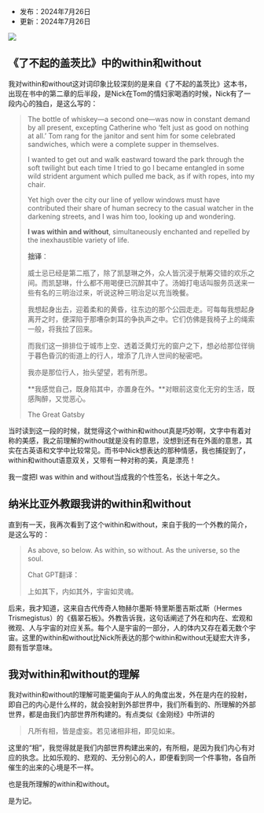 

- 发布：2024年7月26日
- 更新：2024年7月26日

![](https://rolen.wiki/wp-content/uploads/2024/07/within-and-without-1.png)

## 《了不起的盖茨比》中的within和without

我对within和without这对词印象比较深刻的是来自《了不起的盖茨比》这本书，出现在书中的第二章的后半段，是Nick在Tom的情妇家喝酒的时候，Nick有了一段内心的独白，是这么写的：

> The bottle of whiskey—a second one—was now in constant demand by all present, excepting Catherine who ‘felt just as good on nothing at all.’ Tom rang for the janitor and sent him for some celebrated sandwiches, which were a complete supper in themselves.
> 
> I wanted to get out and walk eastward toward the park through the soft twilight but each time I tried to go I became entangled in some wild strident argument which pulled me back, as if with ropes, into my chair.
> 
> Yet high over the city our line of yellow windows must have contributed their share of human secrecy to the casual watcher in the darkening streets, and I was him too, looking up and wondering.
> 
> **I was within and without**, simultaneously enchanted and repelled by the inexhaustible variety of life.
> 
> **拙译**：
> 
> 威士忌已经是第二瓶了，除了凯瑟琳之外，众人皆沉浸于觥筹交错的欢乐之间。而凯瑟琳，什么都不用喝便已沉醉其中了。汤姆打电话叫服务员送来一些有名的三明治过来，听说这种三明治足以充当晚餐。
> 
> 我想起身出去，迎着柔和的黄昏，往东边的那个公园走走。可每每我想起身离开之时，便深陷于那嘈杂刺耳的争执声之中。它们仿佛是我椅子上的绳索一般，将我拉了回来。
> 
> 而我们这一排排位于城市上空、透着泛黄灯光的窗户之下，想必给那位徉徜于暮色昏沉的街道上的行人，增添了几许人世间的秘密吧。
> 
> 我亦是那位行人，抬头望望，若有所思。
> 
> **我感觉自己，既身陷其中，亦置身在外。**对眼前这变化无穷的生活，既感陶醉，又觉恶心。
> 
> The Great Gatsby

当时读到这一段的时候，就觉得这个within和without真是巧妙啊，文字中有着对称的美感，我之前理解的without就是没有的意思，没想到还有在外面的意思，其实在古英语和文学中比较常见。而书中Nick想表达的那种情感，我也捕捉到了，within和without语意双关，又带有一种对称的美，真是漂亮！

我一度把I was within and without当成我的个性签名，长达十年之久。

## 纳米比亚外教跟我讲的within和without

直到有一天，我再次看到了这个within和without，来自于我的一个外教的简介，是这么写的：

> As above, so below. As within, so without. As the universe, so the soul.
> 
> Chat GPT翻译：
> 
> 上如其下，内如其外，宇宙如灵魂。

后来，我才知道，这来自古代传奇人物赫尔墨斯·特里斯墨吉斯忒斯（Hermes Trismegistus）的《翡翠石板》。外教告诉我，这句话阐述了外在和内在、宏观和微观、人与宇宙的对应关系。每个人是宇宙的一部分，人的体内又存在着无数个宇宙。这里的within和without比Nick所表达的那个within和without无疑宏大许多，颇有哲学意味。

## 我对within和without的理解

我对within和without的理解可能更偏向于从人的角度出发，外在是内在的投射，即自己的内心是什么样的，就会投射到外部世界中，我们所看到的、所理解的外部世界，都是由我们内部世界所构建的。有点类似《金刚经》中所讲的

> 凡所有相，皆是虚妄。若见诸相非相，即见如来。

这里的“相”，我觉得就是我们内部世界构建出来的，有所相，是因为我们内心有对应的执念。比如乐观的、悲观的、无分别心的人，即便看到同一个件事物，各自所催生的出来的心境是不一样。

也是我所理解的within和without。

是为记。